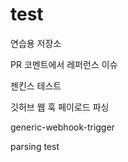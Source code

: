 # test
연습용 저장소

PR 코멘트에서 레퍼런스 이슈   

젠킨스 테스트

깃허브 웹 훅 페이로드 파싱

generic-webhook-trigger

parsing
test
